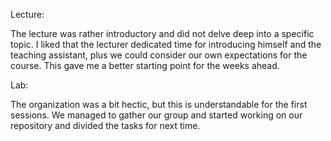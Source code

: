 Lecture:

The lecture was rather introductory and did not delve deep into a specific topic. I liked that the lecturer dedicated time for introducing himself and the teaching assistant, plus we could consider our own expectations for the course. This gave me a better starting point for the weeks ahead.

Lab:

The organization was a bit hectic, but this is understandable for the first sessions. We managed to gather our group and started working on our repository and divided the tasks for next time.
